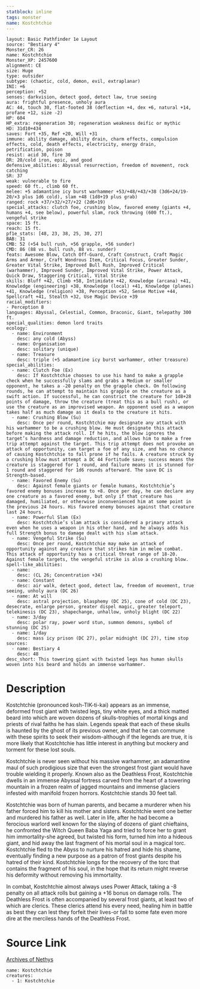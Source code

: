 ```yaml
---
statblock: inline
tags: monster
name: Kostchtchie
---
```

```statblock
layout: Basic Pathfinder 1e Layout
source: "Bestiary 4"
Monster_CR: 26
name: Kostchtchie
Monster_XP: 2457600
alignment: CE
size: Huge
type: outsider
subtype: (chaotic, cold, demon, evil, extraplanar)
INI: +6
perception: +52
senses: darkvision, detect good, detect law, true seeing
aura: frightful presence, unholy aura
AC: 44, touch 30, flat-footed 38 (deflection +4, dex +6, natural +14, profane +12, size -2)
HP: 604
HP_extra: regeneration 30; regeneration weakness deific or mythic
HD: 31d10+434
saves: Fort +35, Ref +20, Will +31
immune: ability damage, ability drain, charm effects, compulsion effects, cold, death effects, electricity, energy drain, petrification, poison
resist: acid 30, fire 30
DR: 20/cold iron, epic, and good
defensive_abilities: Abyssal resurrection, freedom of movement, rock catching
SR: 37
weak: vulnerable to fire
speed: 60 ft., climb 60 ft.
melee: +5 adamantine icy burst warhammer +53/+48/+43/+38 (3d6+24/19-20/×3 plus 1d6 cold), slam +48 (1d8+19 plus grab)
ranged: rock +37/+32/+27/+22 (2d6+19)
special_attacks: clutch foe, crushing blow, favored enemy (giants +4, humans +4, see below), powerful slam, rock throwing (600 ft.), vengeful strike
space: 15 ft.
reach: 15 ft.
pf1e_stats: [48, 23, 38, 25, 30, 27]
BAB: 31
CMB: 52 (+54 bull rush, +56 grapple, +56 sunder)
CMD: 86 (88 vs. bull rush, 88 vs. sunder)
feats: Awesome Blow, Catch Off-Guard, Craft Construct, Craft Magic Arms and Armor, Craft Wondrous Item, Critical Focus, Greater Sunder, Greater Vital Strike, Improved Bull Rush, Improved Critical (warhammer), Improved Sunder, Improved Vital Strike, Power Attack, Quick Draw, Staggering Critical, Vital Strike
skills: Bluff +42, Climb +58, Intimidate +42, Knowledge (arcana) +41, Knowledge (engineering) +38, Knowledge (local) +41, Knowledge (planes) +41, Knowledge (religion) +38, Perception +52, Sense Motive +44, Spellcraft +41, Stealth +32, Use Magic Device +39
racial_modifiers:
- Perception 8
languages: Abyssal, Celestial, Common, Draconic, Giant, telepathy 300 ft.
special_qualities: demon lord traits
ecology:
  - name: Environment
    desc: any cold (Abyss)
  - name: Organisation
    desc: solitary (unique)
  - name: Treasure
    desc: triple (+5 adamantine icy burst warhammer, other treasure)
special_abilities:
  - name: Clutch Foe (Ex)
    desc: If Kostchtchie chooses to use his hand to make a grapple check when he successfully slams and grabs a Medium or smaller opponent, he takes a -20 penalty on the grapple check. On following rounds, he can attempt to maintain his grapple on the creature as a swift action. If successful, he can constrict the creature for 1d8+28 points of damage, throw the creature (treat this as a bull rush), or use the creature as an improvised weapon. An opponent used as a weapon takes half as much damage as it deals to the creature it hits.
  - name: Crushing Blow (Su)
    desc: Once per round, Kostchtchie may designate any attack with his warhammer to be a crushing blow. He must designate this attack before making the attack roll. If he hits, the blow ignores the target’s hardness and damage reduction, and allows him to make a free trip attempt against the target. This trip attempt does not provoke an attack of opportunity, can target a foe of any size, and has no chance of causing Kostchtchie to fall prone if he fails. A creature struck by a crushing blow must attempt a DC 44 Fortitude save; success means the creature is staggered for 1 round, and failure means it is stunned for 1 round and staggered for 1d6 rounds afterward. The save DC is Strength-based.
  - name: Favored Enemy (Su)
    desc: Against female giants or female humans, Kostchtchie’s favored enemy bonuses increase to +8. Once per day, he can declare any one creature as a favored enemy, but only if that creature has damaged, humiliated, or otherwise inconvenienced him at some point in the previous 24 hours. His favored enemy bonuses against that creature last 24 hours.
  - name: Powerful Slam (Ex)
    desc: Kostchtchie’s slam attack is considered a primary attack even when he uses a weapon in his other hand, and he always adds his full Strength bonus to damage dealt with his slam attack.
  - name: Vengeful Strike (Su)
    desc: Once per round, Kostchtchie may make an attack of opportunity against any creature that strikes him in melee combat. This attack of opportunity has a critical threat range of 18-20. Against female targets, the vengeful strike is also a crushing blow.
spell-like_abilities:
  - name:
    desc: (CL 26; Concentration +34)
  - name: Constant
    desc: air walk, detect good, detect law, freedom of movement, true seeing, unholy aura (DC 26)
  - name: At will
    desc: astral projection, blasphemy (DC 25), cone of cold (DC 23), desecrate, enlarge person, greater dispel magic, greater teleport, telekinesis (DC 23), shapechange, unhallow, unholy blight (DC 22)
  - name: 3/day
    desc: polar ray, power word stun, summon demons, symbol of stunning (DC 25)
  - name: 1/day
    desc: mass icy prison (DC 27), polar midnight (DC 27), time stop
sources:
  - name: Bestiary 4
    desc: 48
desc_short: This towering giant with twisted legs has human skulls woven into his beard and holds an immense warhammer.
```
# Description
Kostchtchie (pronounced kosh-TIK-ti-kai) appears as an immense, deformed frost giant with twisted legs, tiny white eyes, and a thick matted beard into which are woven dozens of skulls-trophies of mortal kings and priests of rival faiths he has slain. Legends speak that each of these skulls is haunted by the ghost of its previous owner, and that he can commune with these spirits to seek their wisdom-although if the legends are true, it is more likely that Kostchtchie has little interest in anything but mockery and torment for these lost souls.

Kostchtchie is never seen without his massive warhammer, an adamantine maul of such prodigious size that even the strongest frost giant would have trouble wielding it properly. Known also as the Deathless Frost, Kostchtchie dwells in an immense Abyssal fortress carved from the heart of a towering mountain in a frozen realm of jagged mountains and immense glaciers infested with manifold frozen horrors. Kostchtchie stands 30 feet tall.

Kostchtchie was born of human parents, and became a murderer when his father forced him to kill his mother and sisters. Kostchtchie went one better and murdered his father as well. Later in life, after he had become a ferocious warlord well known for the slaying of dozens of giant chieftains, he confronted the Witch Queen Baba Yaga and tried to force her to grant him immortality-she agreed, but twisted his form, turned him into a hideous giant, and hid away the last fragment of his mortal soul in a magical torc. Kostchtchie fled to the Abyss to nurture his hatred and hide his shame, eventually finding a new purpose as a patron of frost giants despite his hatred of their kind. Kostchtchie longs for the recovery of the torc that contains the fragment of his soul, in the hope that its return might reverse his deformity without removing his immortality.

In combat, Kostchtchie almost always uses Power Attack, taking a -8 penalty on all attack rolls but gaining a +16 bonus on damage rolls. The Deathless Frost is often accompanied by several frost giants, at least two of which are clerics. These clerics attend his every need, healing him in battle as best they can lest they forfeit their lives-or fall to some fate even more dire at the merciless hands of the Deathless Frost.
# Source Link
[Archives of Nethys](https://aonprd.com/MonsterDisplay.aspx?ItemName=Kostchtchie)
```encounter-table
name: Kostchtchie
creatures:
  - 1: Kostchtchie
```
